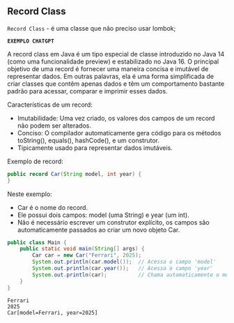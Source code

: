 ## Record Class

`Record Class` - é uma classe que não preciso usar lombok;

**`EXEMPLO CHATGPT`**

A record class em Java é um tipo especial de classe introduzido no Java 14 (como uma funcionalidade preview) e estabilizado no Java 16. O principal objetivo de uma record é fornecer uma maneira concisa e imutável de representar dados. Em outras palavras, ela é uma forma simplificada de criar classes que contêm apenas dados e têm um comportamento bastante padrão para acessar, comparar e imprimir esses dados.

Características de um record:

- Imutabilidade: Uma vez criado, os valores dos campos de um record não podem ser alterados.
- Conciso: O compilador automaticamente gera código para os métodos toString(), equals(), hashCode(), e um construtor.
- Tipicamente usado para representar dados imutáveis.

Exemplo de record:

```java
public record Car(String model, int year) {
}
```

Neste exemplo:

- Car é o nome do record.
- Ele possui dois campos: model (uma String) e year (um int).
- Não é necessário escrever um construtor explícito, os campos são automaticamente passados ao criar um novo objeto Car.

```java
public class Main {
    public static void main(String[] args) {
        Car car = new Car("Ferrari", 2025);
        System.out.println(car.model());  // Acessa o campo 'model'
        System.out.println(car.year());   // Acessa o campo 'year'
        System.out.println(car);          // Chama automaticamente o método toString()
    }
}
```
````
Ferrari
2025
Car[model=Ferrari, year=2025]
````